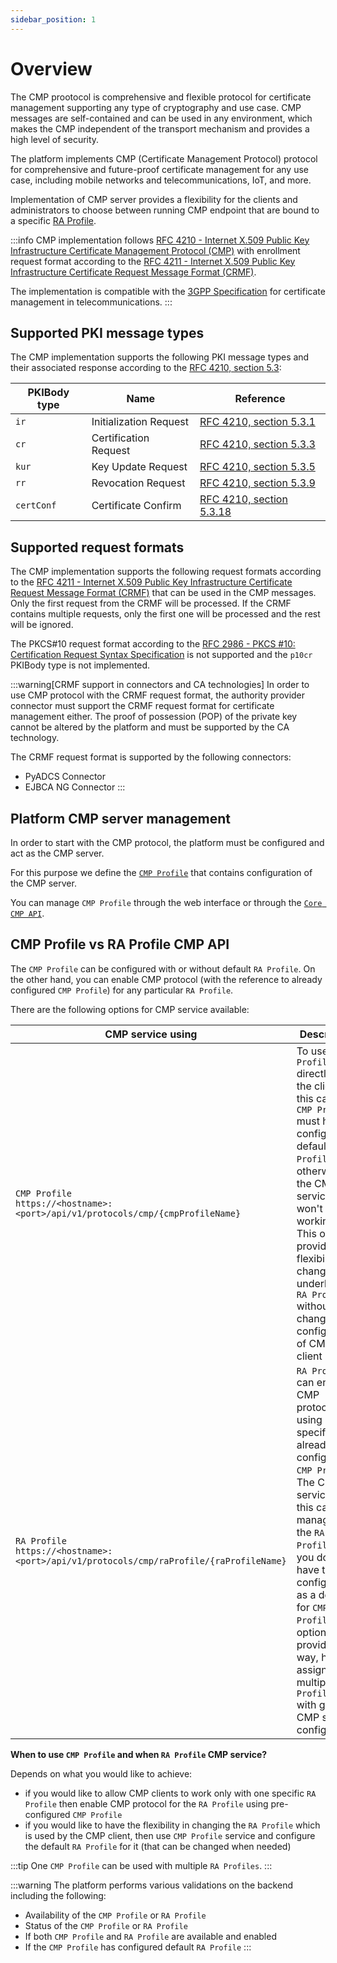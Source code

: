 ```yaml
---
sidebar_position: 1
---
```


# Overview

The CMP prootocol is comprehensive and flexible protocol for certificate management supporting any type of cryptography and use case. CMP messages are self-contained and can be used in any environment, which makes the CMP independent of the transport mechanism and provides a high level of security.

The platform implements CMP (Certificate Management Protocol) protocol for comprehensive and future-proof certificate management for any use case, including mobile networks and telecommunications, IoT, and more.

Implementation of CMP server provides a flexibility for the clients and administrators to choose between running CMP endpoint that are bound to a specific [RA Profile](../../concept-design/core-components/ra-profile.md).

:::info
CMP implementation follows [RFC 4210 - Internet X.509 Public Key Infrastructure Certificate Management Protocol (CMP)](https://datatracker.ietf.org/doc/html/rfc4210) with enrollment request format according to the [RFC 4211 - Internet X.509 Public Key Infrastructure Certificate Request Message Format (CRMF)](https://datatracker.ietf.org/doc/html/rfc4211).

The implementation is compatible with the [3GPP Specification](https://www.3gpp.org/specifications-technologies) for certificate management in telecommunications.
:::

## Supported PKI message types

The CMP implementation supports the following PKI message types and their associated response according to the [RFC 4210, section 5.3](https://datatracker.ietf.org/doc/html/rfc4210#section-5.3):

| PKIBody type | Name                   | Reference                                                                                |
|--------------|------------------------|------------------------------------------------------------------------------------------|
| `ir`         | Initialization Request | [RFC 4210, section 5.3.1](https://datatracker.ietf.org/doc/html/rfc4210#section-5.3.1)   |
| `cr`         | Certification Request  | [RFC 4210, section 5.3.3](https://datatracker.ietf.org/doc/html/rfc4210#section-5.3.3)   |
| `kur`        | Key Update Request     | [RFC 4210, section 5.3.5](https://datatracker.ietf.org/doc/html/rfc4210#section-5.3.5)   |
| `rr`         | Revocation Request     | [RFC 4210, section 5.3.9](https://datatracker.ietf.org/doc/html/rfc4210#section-5.3.9)   |
| `certConf`   | Certificate Confirm    | [RFC 4210, section 5.3.18](https://datatracker.ietf.org/doc/html/rfc4210#section-5.3.18) |

## Supported request formats

The CMP implementation supports the following request formats according to the [RFC 4211 - Internet X.509 Public Key Infrastructure Certificate Request Message Format (CRMF)](https://datatracker.ietf.org/doc/html/rfc4211) that can be used in the CMP messages. Only the first request from the CRMF will be processed. If the CRMF contains multiple requests, only the first one will be processed and the rest will be ignored.

The PKCS#10 request format according to the [RFC 2986 - PKCS #10: Certification Request Syntax Specification](https://datatracker.ietf.org/doc/html/rfc2986) is not supported and the `p10cr` PKIBody type is not implemented.

:::warning[CRMF support in connectors and CA technologies]
In order to use CMP protocol with the CRMF request format, the authority provider connector must support the CRMF request format for certificate management either. The proof of possession (POP) of the private key cannot be altered by the platform and must be supported by the CA technology.

The CRMF request format is supported by the following connectors:
- PyADCS Connector
- EJBCA NG Connector
:::

## Platform CMP server management

In order to start with the CMP protocol, the platform must be configured and act as the CMP server.

For this purpose we define the [`CMP Profile`](./cmp-profile.md) that contains configuration of the CMP server.

You can manage `CMP Profile` through the web interface or through the [`Core CMP API`](/api/core-cmp/).

## CMP Profile vs RA Profile CMP API

The `CMP Profile` can be configured with or without default `RA Profile`. On the other hand, you can enable CMP protocol (with the reference to already configured `CMP Profile`) for any particular `RA Profile`.

There are the following options for CMP service available:

| CMP service using                                                                           | Description                                                                                                                                                                                                                                                                                                                          |
|---------------------------------------------------------------------------------------------|--------------------------------------------------------------------------------------------------------------------------------------------------------------------------------------------------------------------------------------------------------------------------------------------------------------------------------------|
| `CMP Profile`<br/>`https://<hostname>:<port>/api/v1/protocols/cmp/{cmpProfileName}`         | To use `CMP Profile` directly from the client. In this case, the `CMP Profile` must have configured a default `RA Profile`, otherwise the CMP service won't be working. This option provides flexibility to change the underlying `RA Profile` without changing the configuration of CMP client                                      |
| `RA Profile`<br/>`https://<hostname>:<port>/api/v1/protocols/cmp/raProfile/{raProfileName}` | `RA Profile` can enable CMP protocol by using specific and already configured `CMP Profile`. The CMP service is in this case managed by the `RA Profile` and you do not have to configure it as a default for `CMP Profile`. This option provides a way, how to assign multiple `RA Profiles` with general CMP service configuration |

**When to use `CMP Profile` and when `RA Profile` CMP service?**

Depends on what you would like to achieve:
- if you would like to allow CMP clients to work only with one specific `RA Profile` then enable CMP protocol for the `RA Profile` using pre-configured `CMP Profile`
- if you would like to have the flexibility in changing the `RA Profile` which is used by the CMP client, then use `CMP Profile` service and configure the default `RA Profile` for it (that can be changed when needed)

:::tip
One `CMP Profile` can be used with multiple `RA Profiles`.
:::

:::warning
The platform performs various validations on the backend including the following:
- Availability of the `CMP Profile` or `RA Profile`
- Status of the `CMP Profile` or `RA Profile`
- If both `CMP Profile` and `RA Profile` are available and enabled
- If the `CMP Profile` has configured default `RA Profile`
:::
